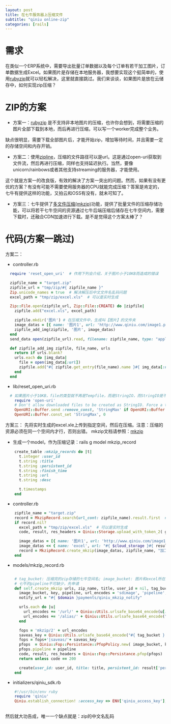 ```yaml
---
layout: post
title: 在七牛服务器上压缩文件
subtitle: "qiniu online-zip"
categories: [rails]
---
```


# 需求

在类似一个ERP系统中，需要导出批量订单数据以及每个订单有若干加工图片，订单数据生成Excel。如果图片是存储在本地服务器，我想要实现这个挺简单的，使用[rubyzip](https://github.com/rubyzip/rubyzip)就可以轻松解决，这里就直接跳过。我们来谈谈，如果图片是放在云储存中，如何实现zip压缩？

# ZIP的方案

* 方案一：[rubyzip](https://github.com/rubyzip/rubyzip) 是不支持非本地图片的压缩，也许你会想到，将需要压缩的图片全部下载到本地，而后再进行压缩，可以写一个worker完成整个业务。 

缺点很明显，需要下载全部图片后，才能开始zip，增加等待时间，并且需要一定的存储空间和内存开销。

* 方案二：使用[zipline](https://github.com/fringd/zipline)，压缩的文件路径可以是url。这是通过open-uri获取到文件流，然后再进行压缩，同样也支持延迟执行。当然，要像unicorn/rainbows或者其他支持streaming的服务器，才能使用。

这个就是方案一的改良版，有效的解决了方案一突出的问题。然而，如果有没有更优的方案？有没有可能不需要使用服务器的CPU就能完成压缩？答案是肯定的，七牛有提供这样的功能，又拍云和OSS有没有，就未可知了。

* 方案三：七牛提供了[多文件压缩(mkzip)](http://developer.qiniu.com/docs/v6/api/reference/fop/mkzip.html)功能，提供了批量文件的压缩存储功能，可以将若干七牛空间的资源通过七牛后端压缩后储存在七牛空间内，需要下载时，还融合CDN加速进行下载。是不是觉得这个方案太棒了？

# 代码(方案一跳过)

方案二：

* controller.rb

```ruby
  require 'reset_open_uri'  # 作用下列会介绍，关于图片小于10KB而造成的错误

  zipfile_name = "target.zip"
  zipfile_url = "tmp/zip/#{ zipfile_name }"
  Zip.unicode_names = true  # 解决解压后中文文件名乱码问题
  excel_path = "tmp/zip/excel.xls"  # 可以是实时生成

  Zip::File.open(zipfile_url, Zip::File::CREATE) do |zipfile|
    zipfile.add("excel.xls", excel_path)

    zipfile.mkdir('图片') # 在压缩文件中，生成叫【图片】的文件夹
    image_datas = [{ name: '图片1', url: 'http://www.qiniu.com/image1.png' }, { name: '图片2', url: 'http://www.qiniu.com/image2.png' }]
    zipfile_add_img(zipfile, '图片', image_datas)
  end
  send_data open(zipfile_url).read, filename: zipfile_name, type: "application/zip", disposition: 'inline', stream: 'true'

  def zipfile_add_img zipfile, file_name, urls
    return if urls.blank?
    urls.each do |img_data|
      file = open(img_data[:url])
      zipfile.add("#{ zipfile.get_entry(file_name).name }#{ img_data[:name] }.png", file)
    end
  end
```
  
* lib/reset_open_uri.rb

```ruby
  # 如果图片小于10KB，file的类型就不再是Tempfile，而是StringIO，而StringIO是不能打包的，强制将10KB降低到0KB
    require 'open-uri'
    # Don't allow downloaded files to be created as StringIO. Force a tempfile to be created.
    OpenURI::Buffer.send :remove_const, 'StringMax' if OpenURI::Buffer.const_defined?('StringMax')
    OpenURI::Buffer.const_set 'StringMax', 0
```

方案三：
先将实时生成的excel.xle上传到指定空间，然后在压缩。注意：压缩的资源必须在同一个空间内才行，否则出错。
mkzip文档请参照：[mkzip](http://developer.qiniu.com/docs/v6/api/reference/fop/mkzip.html)

* 生成一个model，作为压缩记录：rails g model mkzip_record

```ruby
    create_table :mkzip_records do |t|
      t.integer :user_id
      t.string :title
      t.string :persistent_id
      t.string :finish_time
      t.string :url
      t.string :desc

      t.timestamps
    end
```

* controller.rb

```ruby
    zipfile_name = "target.zip"
    record = MkzipRecord.search(url_cont: zipfile_name).result.first  # 如果已存在，就无需再生成
    if record.nil?
      excel_path = "tmp/zip/excel.xls"  # 可以是实时生成
      code, result, res_headers = Qiniu::Storage.upload_with_token_2( get_qiniu_uptoken("excel.xls"), excel_path, "excel.xls")  #上传到七牛

      image_datas = [{ name: '图片1', url: 'http://www.qiniu.com/image1.png' }, { name: '图片2', url: 'http://www.qiniu.com/image2.png' }]
      image_datas << { name: 'excel', url: "#{ $cloud_storage }#{ result['key'] }" }
      record = MkzipRecord.create_mkzip(image_datas, zipfile_name, "加工单", current_user.id)
    end
```
  
* models/mkzip_record.rb

```ruby

    # tag_bucket: 压缩完的zip存储的七牛空间名; image_bucket: 图片和excel所在的空间名
    # 七牛的pipeline不可缺少，先申请
    def self.create_mkzip urls, zip_name, title, user_id = nil, tag_bucket = 'zipfile'
      image_bucket, key, pipeline, url_encodes = 'sdimage', 'pipeline', 'pipeline', ''
      notify_url = "#{ $domain }payments/qiniu_mkzip_notify"

      urls.each do |u| 
        url_encodes += '/url/' + Qiniu::Utils.urlsafe_base64_encode(u[:url])
        url_encodes += '/alias/' + Qiniu::Utils.urlsafe_base64_encode("#{ u[:name] }.#{ u[:url].split('.').last }") unless u[:name].blank?
      end

      fops = 'mkzip/2' + url_encodes
      saveas_key = Qiniu::Utils.urlsafe_base64_encode("#{ tag_bucket }:#{ zip_name }")
      fops = fops+'|saveas/'+ saveas_key
      pfops  = Qiniu::Fop::Persistance::PfopPolicy.new( image_bucket, key, fops, notify_url)
      pfops.pipeline = pipeline
      code, result, res_headers = Qiniu::Fop::Persistance.pfop(pfops)
      return unless code == 200

      create(user_id: user_id, title: title, persistent_id: result['persistentId'], url: "#{ $zip_storage }#{ zip_name }")
    end
```
    
* initializers/qiniu_sdk.rb

```ruby
    #!/usr/bin/env ruby
    require 'qiniu'
    Qiniu.establish_connection! :access_key => ENV['qiniu_access_key'], :secret_key => ENV['qiniu_secret_key'] 
    
```
然后就大功告成，唯一一个缺点就是：zip的中文名乱码
